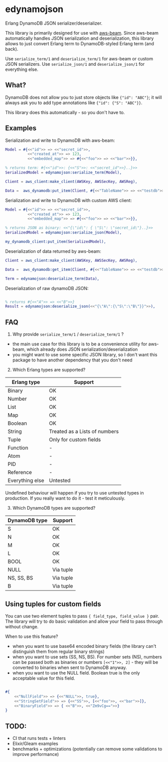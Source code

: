 # edynamojson

Erlang DynamoDB JSON serializer/deserializer.


This library is primarily designed for use with [aws-beam](https://github.com/aws-beam/aws-erlang/tree/master/src). Since aws-beam automatically handles JSON serialization and deserialization, this library allows to just convert Erlang term to DynamoDB-styled Erlang term (and back).

Use `serialize_term/1` and `deserialize_term/1` for aws-beam or custom JSON serializers. Use `serialize_json/1` and `deserialize_json/1` for everything else.

## What?

DynamoDB does not allow you to just store objects like `{"id": "ABC"}`; it will always ask you to add type annotations like `{"id": {"S": "ABC"}}`.

This library does this automatically - so you don't have to.

## Examples 

Serialization and write to DynamoDB with aws-beam:

```erl
Model = #{<<"id">> => <<"secret_id">>,
          <<"created_at">> => 123,
          <<"embedded_map">> => #{<<"foo">> => <<"bar">>}},

% returns term: #{<<"id">>: {<<"S">>: <<"secret_id">>}..}>>
SerializedModel = edynamojson:serialize_term(Model),

Client = aws_client:make_client(AWSKey, AWSSecKey, AWSReg),

Data =  aws_dynamodb:put_item(Client, #{<<"TableName">> => <<"testdb">>,<<"Item">> => SerializedModel}),

```

Serialization and write to DynamoDB with custom AWS client:

```erl
Model = #{<<"id">> => <<"secret_id">>,
          <<"created_at">> => 123,
          <<"embedded_map">> => #{<<"foo">> => <<"bar">>}},

% returns JSON as binary: <<"{\"id\": { \"S\": \"secret_id\"}..}>>
SerializedModel = edynamojson:serialize_json(Model),

my_dynamodb_client:put_item(SerializedModel),

```

Deserialization of data returned by aws-beam:

```erl
Client = aws_client:make_client(AWSKey, AWSSecKey, AWSReg),

Data =  aws_dynamodb:get_item(Client, #{<<"TableName">> => <<"testdb">>,<<"Key">> => Key}),

Term = edynamojson:deserialize_term(Data),

```

Deserialization of raw dynamoDB JSON:

```erl

% returns #{<<"A">> => <<"B">>}
Result = edynamojson:deserialize_json(<<"{\"A\":{\"S\":\"B\"}}">>),

```

## FAQ

1. Why provide `serialize_term/1` / `deserialize_term/1` ?

- the main use case for this library is to be a convenience utility for aws-beam, which already does JSON serialization/deserialization
- you might want to use some specific JSON library, so I don't want this package to have another dependency that you don't need

2. Which Erlang types are supported?

| Erlang type | Support |
| -------- | ------- |
| Binary | OK     |
| Number    | OK    |
| List   | OK    |
| Map    | OK    |
| Boolean    | OK    |
| String | Treated as a Lists of numbers |
| Tuple | Only for custom fields |
| Function | - |
| Atom  | - |
| PID | - |
| Reference | - |
| Everything else | Untested |

Undefined behaviour will happen if you try to use untested types in production. If you really want to do it - test it meticulously.

3. Which DynamoDB types are supported?

| DynamoDB type | Support |
| -------- | ------- |
| S | OK     |
| N    | OK    |
| M    | OK    |
| L    | OK    |
| BOOL    | OK    |
| NULL  | Via tuple |
| NS, SS, BS    | Via tuple |
| B    | Via tuple |

## Using tuples for custom fields

You can use two element tuples to pass `{ field_type, field_value }` pair. The library will try to do basic validation and allow your field to pass through without change. 

When to use this feature?

- when you want to use base64 encoded binary fields (the library can't distinguish them from regular binary strings)
- when you want to use sets (SS, NS, BS). For number sets (NS), numbers can be passed both as binaries or numbers `[<<"1">>, 2]` - they will be converted to binaries when sent to DynamoDB anyway.
- when you want to use the NULL field. Boolean true is the only acceptable value for this field.

```erl 

#{
    <<"NullField">> => {<<"NULL">>, true},
    <<"StringSetField">> => {<<"SS">>, [<<"foo">>, <<"bar">>]},
    <<"BinaryField">> => { <<"B">>, <<"Zm9vCg==">>}
}

```

## TODO:

- CI that runs tests + linters
- Elixir/Gleam examples
- benchmarks + optimizations (potentially can remove some validations to improve performance)
